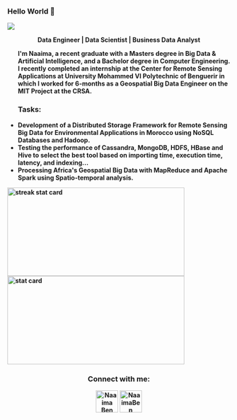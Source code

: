 

### Hello World  👋
  <img src="https://komarev.com/ghpvc/?username=NaaimaBen&label=Profile%20views&color=0e75b6&style=flat">


<!--<img align="right" height="380" width="400" src="https://cdn.dribbble.com/users/2238041/screenshots/4763918/working.gif" />--->


<div>
  <p align="center"><b> Data Engineer | Data Scientist | Business Data Analyst </p>
<ul>
I'm Naaima, a recent graduate with a Masters degree in Big Data & Artificial Intelligence, and a Bachelor degree in Computer Engineering. I recently completed an internship at the Center for Remote Sensing Applications at University Mohammed VI Polytechnic of Benguerir in which I worked for 6-months as a Geospatial Big Data Engineer on the MIT Project at the CRSA.
<h3> Tasks:</h3>
<li>Development of a Distributed Storage Framework for Remote Sensing Big Data for Environmental Applications in Morocco using NoSQL Databases and Hadoop. </li>
<li>Testing the performance of Cassandra, MongoDB, HDFS, HBase and Hive to select the best tool based on importing time, execution time, latency, and indexing...</li>
<li> Processing Africa's Geospatial Big Data with MapReduce and Apache Spark using Spatio-temporal analysis.</li>
 </ul>



<img align="left" alt= "streak stat card" height="200px" width="400" src="https://github-readme-streak-stats.herokuapp.com/?user=NaaimaBen&theme=radical"/>
<img   alt= " stat card" height="200px" width="400" src="https://github-readme-stats.vercel.app/api?username=NaaimaBen&show_icons=true&theme=radical">





<h3 align="center">Connect with me:</h3>
<p align="center">
<a href="https://twitter.com/" target="blank"><img align="center" src="https://img.icons8.com/cute-clipart/64/000000/twitter.png" alt="Naaima Ben Kadour" height="50" width="50" /></a> 
<a href="https://www.linkedin.com/in/naaima-ben-kadour/" target="blank"><img align="center" src="https://img.icons8.com/cute-clipart/64/000000/linkedin.png" alt="NaaimaBen" height="50" width="50" /></a>
  


  
